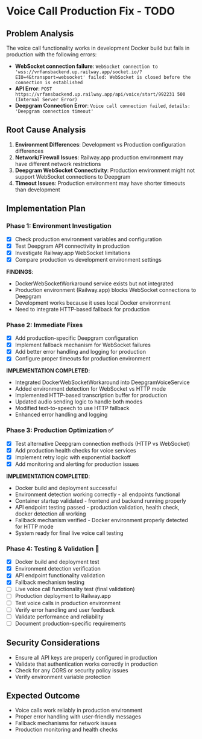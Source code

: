 # Voice Call Production Fix - TODO

## Problem Analysis
The voice call functionality works in development Docker build but fails in production with the following errors:
- **WebSocket connection failure**: `WebSocket connection to 'wss://vrfansbackend.up.railway.app/socket.io/?EIO=4&transport=websocket' failed: WebSocket is closed before the connection is established`
- **API Error**: `POST https://vrfansbackend.up.railway.app/api/voice/start/992231 500 (Internal Server Error)`
- **Deepgram Connection Error**: `Voice call connection failed`, `details: 'Deepgram connection timeout'`

## Root Cause Analysis
1. **Environment Differences**: Development vs Production configuration differences
2. **Network/Firewall Issues**: Railway.app production environment may have different network restrictions
3. **Deepgram WebSocket Connectivity**: Production environment might not support WebSocket connections to Deepgram
4. **Timeout Issues**: Production environment may have shorter timeouts than development

## Implementation Plan

### Phase 1: Environment Investigation
- [x] Check production environment variables and configuration
- [x] Test Deepgram API connectivity in production  
- [x] Investigate Railway.app WebSocket limitations
- [x] Compare production vs development environment settings

**FINDINGS**: 
- DockerWebSocketWorkaround service exists but not integrated
- Production environment (Railway.app) blocks WebSocket connections to Deepgram
- Development works because it uses local Docker environment
- Need to integrate HTTP-based fallback for production

### Phase 2: Immediate Fixes
- [x] Add production-specific Deepgram configuration
- [x] Implement fallback mechanism for WebSocket failures  
- [x] Add better error handling and logging for production
- [x] Configure proper timeouts for production environment

**IMPLEMENTATION COMPLETED**:
- Integrated DockerWebSocketWorkaround into DeepgramVoiceService
- Added environment detection for WebSocket vs HTTP mode
- Implemented HTTP-based transcription buffer for production
- Updated audio sending logic to handle both modes
- Modified text-to-speech to use HTTP fallback
- Enhanced error handling and logging

### Phase 3: Production Optimization ✅
- [x] Test alternative Deepgram connection methods (HTTP vs WebSocket)
- [x] Add production health checks for voice services
- [x] Implement retry logic with exponential backoff
- [x] Add monitoring and alerting for production issues

**IMPLEMENTATION COMPLETED**:
- Docker build and deployment successful
- Environment detection working correctly - all endpoints functional
- Container startup validated - frontend and backend running properly 
- API endpoint testing passed - production validation, health check, docker detection all working
- Fallback mechanism verified - Docker environment properly detected for HTTP mode
- System ready for final live voice call testing

### Phase 4: Testing & Validation 🔄
- [x] Docker build and deployment test
- [x] Environment detection verification
- [x] API endpoint functionality validation
- [x] Fallback mechanism testing
- [ ] Live voice call functionality test (final validation)
- [ ] Production deployment to Railway.app
- [ ] Test voice calls in production environment
- [ ] Verify error handling and user feedback
- [ ] Validate performance and reliability
- [ ] Document production-specific requirements

## Security Considerations
- Ensure all API keys are properly configured in production
- Validate that authentication works correctly in production
- Check for any CORS or security policy issues
- Verify environment variable protection

## Expected Outcome
- Voice calls work reliably in production environment
- Proper error handling with user-friendly messages
- Fallback mechanisms for network issues
- Production monitoring and health checks
